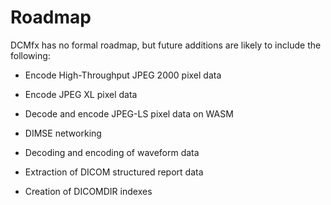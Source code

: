 # Roadmap

DCMfx has no formal roadmap, but future additions are likely to include the
following:

- Encode High-Throughput JPEG 2000 pixel data

- Encode JPEG XL pixel data

- Decode and encode JPEG-LS pixel data on WASM

- DIMSE networking

- Decoding and encoding of waveform data

- Extraction of DICOM structured report data

- Creation of DICOMDIR indexes
